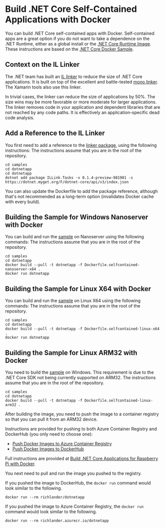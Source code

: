 # Build .NET Core Self-Contained Applications with Docker

You can build .NET Core self-contained apps with Docker. Self-contained apps are a great option if you do not want to take a dependence on the .NET Runtime, either as a global install or the [.NET Core Runtime Image](https://hub.docker.com/r/microsoft/dotnet/). These instructions are based on the [.NET Core Docker Sample](README.md).

## Context on the IL Linker

The .NET team has built an [IL linker](https://github.com/dotnet/core/blob/master/samples/linker-instructions.md
) to reduce the size of .NET Core applications. It is built on top of the excellent and battle-tested [mono linker](https://github.com/mono/linker). The Xamarin tools also use this linker.

In trivial cases, the linker can reduce the size of applications by 50%. The size wins may be more favorable or more moderate for larger applications. The linker removes code in your application and dependent libraries that are not reached by any code paths. It is effectively an application-specific dead code analysis.

## Add a Reference to the IL Linker

You first need to add a reference to the [linker package](https://dotnet.myget.org/feed/dotnet-core/package/nuget/Illink.Tasks), using the following instructions: The instructions assume that you are in the root of the repository.

```console
cd samples
cd dotnetapp
cd dotnetapp
dotnet add package ILLink.Tasks -v 0.1.4-preview-981901 -s https://dotnet.myget.org/F/dotnet-core/api/v3/index.json
```

You can also update the Dockerfile to add the package reference, although that's not recommended as a long-term option (invalidates Docker cache with every build).

## Building the Sample for Windows Nanoserver with Docker

You can build and run the [sample](Dockerfile.selfcontained-nanoserver-x64) on Nanoserver using the following commands: The instructions assume that you are in the root of the repository.

```console
cd samples
cd dotnetapp
docker build --pull -t dotnetapp -f Dockerfile.selfcontained-nanoserver-x64 .
docker run dotnetapp
```

## Building the Sample for Linux X64 with Docker

You can build and run the [sample](Dockerfile.selfcontained-linux-x64) on Linux X64 using the following commands: The instructions assume that you are in the root of the repository.

```console
cd samples
cd dotnetapp
docker build --pull -t dotnetapp -f Dockerfile.selfcontained-linux-x64 .
docker run dotnetapp
```

## Building the Sample for Linux ARM32 with Docker

You need to build the [sample](Dockerfile.selfcontained-linux-arm32) on Windows. This requirement is due to the .NET Core SDK not being currently supported on ARM32. The instructions assume that you are in the root of the repository.

```console
cd samples
cd dotnetapp
docker build --pull -t dotnetapp -f Dockerfile.selfcontained-linux-arm32 .
```

After building the image, you need to push the image to a container registry so that you can pull it from an ARM32 device.

Instructions are provided for pushing to both Azure Container Registry and DockerHub (you only need to choose one):

* [Push Docker Images to Azure Container Registry](push-image-to-acr.md)
* [Push Docker Images to DockerHub](push-image-to-dockerhub.md)

Full instructions are provided at [Build .NET Core Applications for Raspberry Pi with Docker](dotnet-docker-arm32.md).

You next need to pull and run the image you pushed to the registry.

If you pushed the image to DockerHub, the `docker run` command would look similar to the following.

```console
docker run --rm richlander/dotnetapp
```

If you pushed the image to Azure Container Registry, the `docker run` command would look similar to the following.

```console
docker run --rm richlander.azurecr.io/dotnetapp
```
